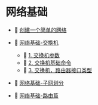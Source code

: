 # 网络基础

* 📄 [创建一个简单的网络](siyuan://blocks/20240506113808-ll9wncy)
* 📑 [网络基础-交换机](siyuan://blocks/20240506141126-rm9jgl7)

  * 📄 [1. 交换机参数](siyuan://blocks/20240506135249-eb7pwjo)
  * 📄 [2. 交换机基础命令](siyuan://blocks/20231212103539-1us87du)
  * 📄 [3. 交换机，路由器接口类型](siyuan://blocks/20240506135025-ix041tp)
* 📄 [网络基础-子网划分](siyuan://blocks/20240410181354-grhn3wh)
* 📄 [网络基础-路由篇](siyuan://blocks/20240410100301-kg51bex)

　　‍

　　‍
